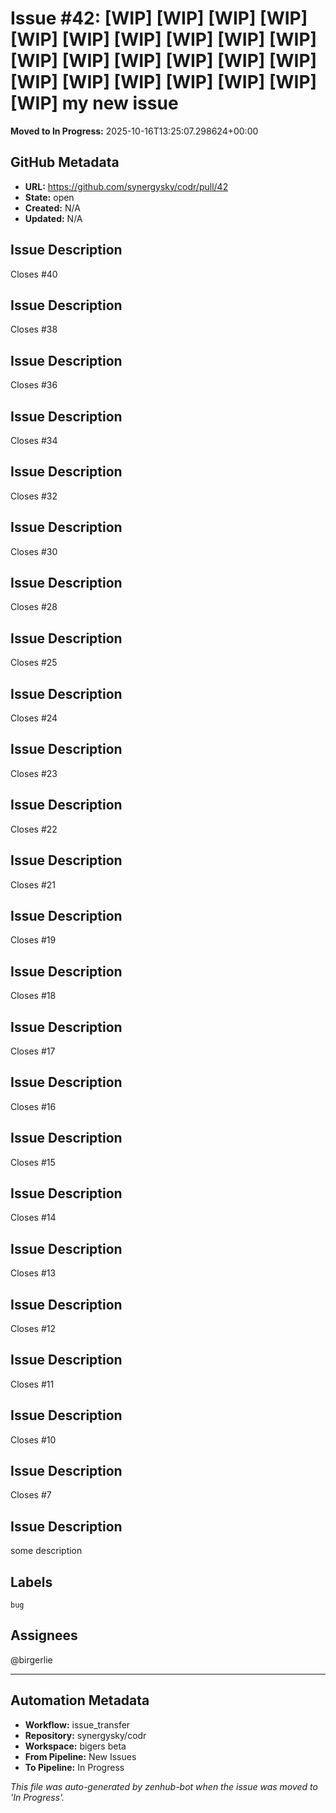 # Issue #42: [WIP] [WIP] [WIP] [WIP] [WIP] [WIP] [WIP] [WIP] [WIP] [WIP] [WIP] [WIP] [WIP] [WIP] [WIP] [WIP] [WIP] [WIP] [WIP] [WIP] [WIP] [WIP] [WIP] my new issue 

**Moved to In Progress:** 2025-10-16T13:25:07.298624+00:00

## GitHub Metadata

- **URL:** https://github.com/synergysky/codr/pull/42
- **State:** open
- **Created:** N/A
- **Updated:** N/A

## Issue Description

Closes #40

## Issue Description
Closes #38

## Issue Description
Closes #36

## Issue Description
Closes #34

## Issue Description
Closes #32

## Issue Description
Closes #30

## Issue Description
Closes #28

## Issue Description
Closes #25

## Issue Description
Closes #24

## Issue Description
Closes #23

## Issue Description
Closes #22

## Issue Description
Closes #21

## Issue Description
Closes #19

## Issue Description
Closes #18

## Issue Description
Closes #17

## Issue Description
Closes #16

## Issue Description
Closes #15

## Issue Description
Closes #14

## Issue Description
Closes #13

## Issue Description
Closes #12

## Issue Description
Closes #11

## Issue Description
Closes #10

## Issue Description
Closes #7

## Issue Description
some description 



## Labels
`bug`

## Assignees
@birgerlie
























---

## Automation Metadata

- **Workflow:** issue_transfer
- **Repository:** synergysky/codr
- **Workspace:** bigers beta
- **From Pipeline:** New Issues
- **To Pipeline:** In Progress

*This file was auto-generated by zenhub-bot when the issue was moved to 'In Progress'.*
